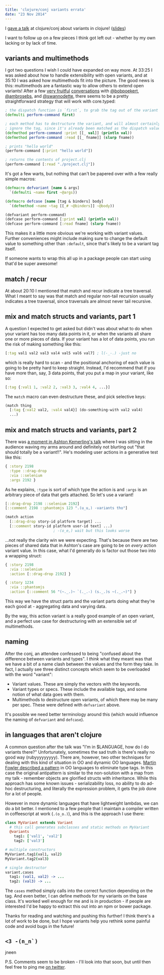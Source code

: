 ```yaml
---
title: 'clojure/conj variants errata'
date: "23 Nov 2014"
---
```


[video]: https://www.youtube.com/watch?v=ZQkIWWTygio "the talk on youtube"
[slides]: https://github.com/jneen/variants-slides "the slides"
[jneen-gist]: https://gist.github.com/jneen/f9f6ca49bdf8efc39ec2
[ambrose-gist]: https://gist.github.com/frenchy64/c7e1a318c67baf7576c5

[@ambrosebs]: https://twitter.com/ambrosebs
[@swannodette]: https://twitter.com/swannodette
[@bobpoekert]: https://twitter.com/bobpoekert

I [gave a talk][video] at clojure/conj about variants in clojure! ([slides][])

I want to follow up on a few pieces I think got left out - whether by my own lacking or by lack of time.

<!--fold-->

## variants and multimethods

I got two questions I wish I could have expanded on way more.  At 33:25 I was asked about how to handle extensibility with open variants, and at 35:10 I was asked how multimethods fit into the picture.  The good news is this: multimethods are a fantastic way to allow others to extend open variants!  After a few [very fruitful][jneen-gist] [conversations][ambrose-gist] with [@bobpoekert][], [@ambrosebs][], and [@swannodette][], there seems to be a pretty straightforward strategy that will work with core.typed:

``` clojure
; the dispatch function is `first`, to grab the tag out of the variant
(defmulti perform-command first)

; each method has to destructure the variant, and will almost certainly
; ignore the tag, since it's already been matched as the dispatch value
(defmethod perform-command :print [[_ val]] (println val))
(defmethod perform-command :read [[_ fname]] (slurp fname))

; prints "hello world"
(perform-command [:print "hello world"])

; returns the contents of project.clj
(perform-command [:read "./project.clj"])
```

It's got a few warts, but nothing that can't be papered over with a few really simple macros:

``` clojure
(defmacro defvariant [name & args]
  `(defmulti ~name first ~@args))

(defmacro defcase [name [tag & binders] body]
  `(defmethod ~name ~tag [[_# ~@binders]] ~@body))

(defvariant perform-command)
(defcase perform-command [:print val] (println val))
(defcase perform-command [:read fname] (slurp fname))
```

This makes it a little more obvious we're working with variant values.  Further conveniences might include making sure to change the default value to something other than `:default`, since that's likely to be a variant tag itself.

If someone wants to wrap this all up in a package people can start using that'd be super awesome!

## match / recur

At about 20:10 I mentioned that match and recur indicate a tree traversal.  What I meant to say was that match and regular non-tail recursion usually indicates a tree traversal, since traversals are almost never tail recursive.

## mix and match structs and variants, part 1

A question I expected to get asked but didn't was about what to do when your variant has too many data points in it, or when the variants all share one or more pieces of data.  If your variant has a lot of data points, you run the risk of making something like this:

``` clj
[:tag val1 val2 val3 val4 val5 val6 val7] ; l(-_-.) -just no
```

which is really hard to scan - and the positional anchoring of each value is going to be pretty hard to keep straight.  Instead, I'd recommend that if you have more than, say, 3 data points, that you put a map in your variant, like so:

``` clj
[:tag {:val1 1, :val2 2, :val3 3, :val4 4, ...}]
```

The `match` macro can even destructure these, and pick selective keys:

``` clj
(match thing
  [:tag {:val2 val2, :val4 val4}] (do-something-with val2 val4)
  ...)
```

## mix and match structs and variants, part 2

[ashton-talk-moment]: https://www.youtube.com/watch?v=HXGpBrmR70U#t=1169

There was [a moment in Ashton Kemerling's talk][ashton-talk-moment] where I was sitting in the audience waving my arms around and definitely not blurting out "that should totally be a variant!!".  He's modeling user actions in a generative test like this:

``` clj
{ :story 2198
  :type ::drag-drop
  :via ::selenium
  :args 2192 }
```

As he explains, `:type` is sort of which type the action is and `:args` is an arbitrary piece of data that gets attached. So let's use a variant!

``` clj
[::drag-drop 2198 ::selenium 2192]
[::comment 2198 ::phantomjs 123 ".(u_u,) -variants tho"]

(match action
  [::drag-drop story-id platform target] ...
  [::comment story-id platform user-id text] ...)
                      ; -(o_e,) wait but this looks worse
```

...not really the clarity win we were expecting.  That's because there are two pieces of shared data that in Ashton's case are going to be on *every* action variant value.  In this case, what I'd generally do is factor out those two into a wrapping struct:

``` clj
{ :story 2198
  :via ::selenium
  :action [::drag-drop 2192] }

{ :story 1234
  :via ::phantomjs
  :action [::comment 56 "(~._.)~ `(._.-) (s._.)s ~(._.~)"] }
```

This way we have the struct parts and the variant parts doing what they're each good at - aggregating data and varying data.

By the way, this action variant is a really good example of an open variant, and a perfect use case for destructuring with an extensible set of multimethods.

## naming

After the conj, an attendee confessed to being "confused about the difference between variants and types".  I *think* what they meant was that we have a bit of a name clash between the values and the form they take.  In fact, I actually see three distinct concepts which seem to be overloaded with the word "variant":

* Variant values.  These are simply the vectors with the keywords.
* Variant types or specs.  These include the available tags, and some notion of what data goes with them.
* Multimethods to destructure open variants, of which there may be many per spec.  These were defined with `defvariant` above.

It's possible we need better terminology around this (which would influence the naming of `defvariant` and `defcase`).

## in languages that aren't clojure

[polymorphism-pattern]: http://refactoring.com/catalog/replaceConditionalWithPolymorphism.html

A common question after the talk was "I'm in $LANGUAGE, how do I do variants there?"  Unfortunately, sometimes the sad truth is there's really no good way (rubyyyyyyyyy).  There are, however, two other techniques for dealing with this kind of situation in OO and dynamic OO languages.  [Martin Fowler described a pattern][polymorphism-pattern] in OO languages to eliminate type tags.  In this case the original antipattern is similar to the non-solution with a map from my talk - remember objects are glorified structs with inheritance.  While this approach has some known issues - serializability loss, no ability to do ad-hoc destructuring, and literally the expression problem, it gets the job done for a lot of people.

However in more dynamic languages that have lightweight lambdas, we can do a bit better.  I mentioned to a few people that I maintain a compiler written in coffeescript at work (`.(o_o.)`), and this is the approach I use there:

``` coffeescript
class MyVariant extends Variant
  # this call generates subclasses and static methods on MyVariant
  @variants
    tag1: ['val1', 'val2']
    tag2: ['val3']

# multiple constructors
MyVariant.tag1(val1, val2)
MyVariant.tag2(val3)

# single destructor
variant.cases
  tag1: (val1, val2) -> ...
  tag2: (val3) -> ...
```

The `cases` method simply calls into the correct function depending on the tag.  And even better, I can define methods for my variants on the base class.  It's worked well enough for me and is in production - if people are interested I'd be happy to extract this out into an npm or bower package.

Thanks for reading and watching and pushing this further!  I think there's a lot of work to be done, but I hope variants help you rethink some painful code and avoid bugs in the future!

## ``<3 -(n_n`)``

jneen

P.S. Comments seem to be broken - I'll look into that soon, but until then feel free to ping me [on twitter](https://twitter.com/jneen_).
